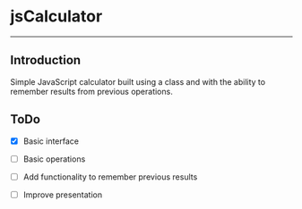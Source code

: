 # jsCalculator
---
 ## Introduction

Simple JavaScript calculator built using a class and with the ability to remember results from previous operations.

## ToDo

- [x] Basic interface
- [ ] Basic operations
- [ ] Add functionality to remember previous results
- [ ] Improve presentation

